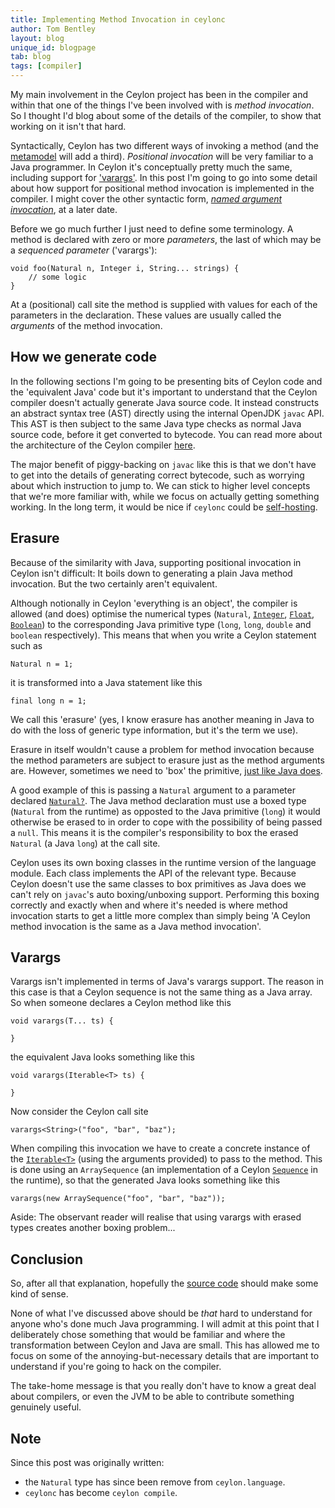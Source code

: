 ```yaml
---
title: Implementing Method Invocation in ceylonc
author: Tom Bentley
layout: blog
unique_id: blogpage
tab: blog
tags: [compiler]
---
```


My main involvement in the Ceylon project has been in the compiler and within
that one of the things I've been involved with is *method invocation*. So 
I thought I'd blog about some of the details of the compiler, to show that 
working on it isn't that hard.

Syntactically, Ceylon has two different ways of invoking a method (and the 
[metamodel](/documentation/1.0/tour/functions/) will add a third). 
*Positional invocation*
will be very familiar to a Java programmer. In Ceylon it's conceptually 
pretty much the same, including support for ['varargs'](/documentation/1.0/tour/named-arguments/#sequenced_parameters). 
In this post I'm going to go into some detail about how support 
for positional method invocation is implemented in the compiler. I might cover 
the other syntactic form, [*named argument invocation*](/documentation/1.0/tour/named-arguments/), 
at a later date.

Before we go much further I just need to define some terminology. A method is
declared with zero or more *parameters*, the last of which may be a 
*sequenced parameter* ('varargs'):

    void foo(Natural n, Integer i, String... strings) {
        // some logic
    }
    
At a (positional) call site the method is supplied with values
for each of the parameters in the declaration. These values are usually called 
the *arguments* of the method invocation.

## How we generate code

In the following sections I'm going to be presenting bits of Ceylon code and 
the 'equivalent Java' code but it's 
important to understand that the Ceylon compiler doesn't 
actually generate Java source code. It instead constructs an abstract syntax 
tree (AST) directly 
using the internal OpenJDK `javac` API. This AST is then subject to the same 
Java type checks as normal Java source code, before it get converted to 
bytecode. You can read more about the architecture of the Ceylon compiler 
[here](/code/architecture/).

The major benefit of piggy-backing on `javac` like this is that
we don't have to get into the details of generating correct bytecode, such as 
worrying about which instruction to jump to. We can 
stick to higher level concepts that we're more familiar with, while we focus 
on actually getting something working. In the long term, it would be nice 
if `ceylonc` could be [self-hosting](http://en.wikipedia.org/wiki/Bootstrapping_%28compilers%29).

## Erasure

Because of the similarity with Java, supporting positional invocation in Ceylon 
isn't difficult: It boils down to generating a plain Java method 
invocation. But the two certainly aren't equivalent.

Although notionally in Ceylon 'everything is an object', the compiler is 
allowed (and does) optimise the numerical types 
(`Natural`, 
[`Integer`](/documentation/1.0/api/ceylon/language/class_Integer.html), 
[`Float`](/documentation/1.0/api/ceylon/language/class_Float.html), 
[`Boolean`](/documentation/1.0/api/ceylon/language/class_Boolean.html)) to the
corresponding Java primitive type 
(`long`, `long`, `double` and `boolean` respectively). This means that when you 
write a Ceylon statement such as

    Natural n = 1;
    
it is transformed into a Java statement like this

<!-- lang: java -->
    final long n = 1;

We call this 'erasure' (yes, I know erasure has another meaning in
Java to do with the loss of generic type information, but it's the term 
we use).

Erasure in itself wouldn't
cause a problem for method invocation because the method parameters are 
subject to erasure just as the method arguments are. However, sometimes we 
need to 'box' the primitive, [just like Java does](http://docs.oracle.com/javase/1.5.0/docs/guide/language/autoboxing.html). 

A good example of this is 
passing a `Natural` argument to a parameter declared 
[`Natural?`](/documentation/1.0/tour/basics/#dealing_with_objects_that_arent_there). 
The Java method declaration must use a boxed type (`Natural` from the runtime) 
as opposted to the Java primitive (`long`) it would otherwise be erased to 
in order to cope with the possibility of being passed a `null`. 
This means it is the compiler's responsibility to box the 
erased `Natural` (a Java `long`) at the call site.

Ceylon uses its own boxing classes in the runtime version of the 
language module.
Each class implements the API of the relevant type. Because Ceylon doesn't use 
the same classes to box primitives as Java does we can't rely on 
`javac`'s auto boxing/unboxing support. Performing this boxing correctly and
exactly when and where it's needed is where method invocation starts to 
get a little more complex than simply being 'A Ceylon method invocation is the 
same as a Java method invocation'.

## Varargs 

Varargs isn't implemented in terms of Java's varargs support. 
The reason in this case is that a Ceylon 
sequence is not the same thing as a Java array. So when someone declares a 
Ceylon method like this

    void varargs(T... ts) {
    
    }

the equivalent Java looks something like this

<!-- lang: java -->
    void varargs(Iterable<T> ts) {
    
    }

Now consider the Ceylon call site

    varargs<String>("foo", "bar", "baz");

When compiling this invocation we have to create a concrete instance of the 
[`Iterable<T>`](/documentation/1.0/api/ceylon/language/interface_Iterable.html) (using the arguments provided) to pass 
to the method.
This is done using an `ArraySequence` (an implementation of a Ceylon 
[`Sequence`](/documentation/1.0/api/ceylon/language/interface_Sequence.html) 
in the runtime), so that the generated Java looks something like this

<!-- lang: java -->
    varargs(new ArraySequence("foo", "bar", "baz"));

Aside: The observant reader will realise that using varargs with erased types creates
another boxing problem...

## Conclusion

So, after all that explanation, hopefully the [source code](https://github.com/ceylon/ceylon-compiler/blob/c8ca6087e94a98654d7361c3f399a099c2cc7a97/src/com/redhat/ceylon/compiler/codegen/ExpressionTransformer.java#LC758) 
should make some kind of sense.

None of what I've discussed above should be *that* hard to understand for 
anyone who's done much Java programming. I will admit at this point that I 
deliberately chose something that would be familiar and where the 
transformation between Ceylon and Java are small. This has allowed me to focus 
on some of the annoying-but-necessary details that are important to 
understand if you're going to hack on the compiler. 

The take-home message is 
that you really don't have to know a great deal about compilers, or even the 
JVM to be able to contribute something genuinely useful.

## Note

Since this post was originally written:

* the `Natural` type has since been remove from `ceylon.language`.
* `ceylonc` has become `ceylon compile`.

